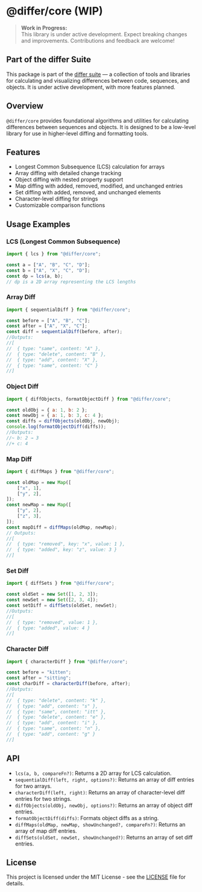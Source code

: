 # @differ/core (WIP)

> **Work in Progress:**\
> This library is under active development. Expect breaking changes and improvements. Contributions and feedback are welcome!

## Part of the differ Suite

This package is part of the [differ suite](https://github.com/Pinta365/differ) — a collection of tools and libraries for calculating and visualizing
differences between code, sequences, and objects. It is under active development, with more features planned.

## Overview

`@differ/core` provides foundational algorithms and utilities for calculating differences between sequences and objects. It is designed to be a
low-level library for use in higher-level diffing and formatting tools.

## Features

- Longest Common Subsequence (LCS) calculation for arrays
- Array diffing with detailed change tracking
- Object diffing with nested property support
- Map diffing with added, removed, modified, and unchanged entries
- Set diffing with added, removed, and unchanged elements
- Character-level diffing for strings
- Customizable comparison functions

## Usage Examples

### LCS (Longest Common Subsequence)

```js
import { lcs } from "@differ/core";

const a = ["A", "B", "C", "D"];
const b = ["A", "X", "C", "D"];
const dp = lcs(a, b);
// dp is a 2D array representing the LCS lengths
```

### Array Diff

```js
import { sequentialDiff } from "@differ/core";

const before = ["A", "B", "C"];
const after = ["A", "X", "C"];
const diff = sequentialDiff(before, after);
//Outputs:
//[
//  { type: "same", content: "A" },
//  { type: "delete", content: "B" },
//  { type: "add", content: "X" },
//  { type: "same", content: "C" }
//]
```

### Object Diff

```js
import { diffObjects, formatObjectDiff } from "@differ/core";

const oldObj = { a: 1, b: 2 };
const newObj = { a: 1, b: 3, c: 4 };
const diffs = diffObjects(oldObj, newObj);
console.log(formatObjectDiff(diffs));
//Outputs:
//~ b: 2 → 3
//+ c: 4
```

### Map Diff

```js
import { diffMaps } from "@differ/core";

const oldMap = new Map([
    ["x", 1],
    ["y", 2],
]);
const newMap = new Map([
    ["y", 2],
    ["z", 3],
]);
const mapDiff = diffMaps(oldMap, newMap);
// Outputs:
//[
//  { type: "removed", key: "x", value: 1 },
//  { type: "added", key: "z", value: 3 }
//]
```

### Set Diff

```js
import { diffSets } from "@differ/core";

const oldSet = new Set([1, 2, 3]);
const newSet = new Set([2, 3, 4]);
const setDiff = diffSets(oldSet, newSet);
//Outputs:
//[
//  { type: "removed", value: 1 },
//  { type: "added", value: 4 }
//]
```

### Character Diff

```js
import { characterDiff } from "@differ/core";

const before = "kitten";
const after = "sitting";
const charDiff = characterDiff(before, after);
//Outputs:
//[
//  { type: "delete", content: "k" },
//  { type: "add", content: "s" },
//  { type: "same", content: "itt" },
//  { type: "delete", content: "e" },
//  { type: "add", content: "i" },
//  { type: "same", content: "n" },
//  { type: "add", content: "g" }
//]
```

## API

- `lcs(a, b, compareFn?)`: Returns a 2D array for LCS calculation.
- `sequentialDiff(left, right, options?)`: Returns an array of diff entries for two arrays.
- `characterDiff(left, right)`: Returns an array of character-level diff entries for two strings.
- `diffObjects(oldObj, newObj, options?)`: Returns an array of object diff entries.
- `formatObjectDiff(diffs)`: Formats object diffs as a string.
- `diffMaps(oldMap, newMap, showUnchanged?, compareFn?)`: Returns an array of map diff entries.
- `diffSets(oldSet, newSet, showUnchanged?)`: Returns an array of set diff entries.

## License

This project is licensed under the MIT License - see the [LICENSE](../../LICENSE) file for details.
